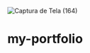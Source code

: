 ![Captura de Tela (164)](https://user-images.githubusercontent.com/88130044/211367417-ce20f4bf-9d11-4c38-b2ec-f0b6bd0266f8.png)
# my-portfolio
